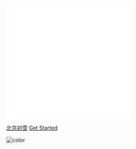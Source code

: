 



<iframe frameborder="no" border="0" marginwidth="0" marginheight="0" width=330 height=300 src="iframe.html"></iframe>

[北京初雪](https://live.baidu.com/m/media/pclive/pchome/live.html?room_id=4948155857&source=search)
[Get Started](README.md)

![color](#fff)

